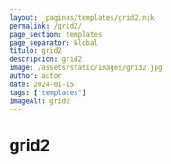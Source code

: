 ```yaml
---
layout: _paginas/templates/grid2.njk
permalink: /grid2/
page_section: templates
page_separator: Global
titulo: grid2
descripcion: grid2
image: /assets/static/images/grid2.jpg
author: autor
date: 2024-01-15
tags: ["templates"]
imageAlt: grid2
---
```


# grid2
